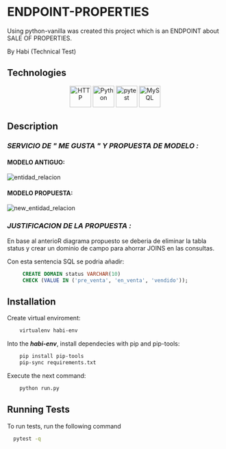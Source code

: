 # ENDPOINT-PROPERTIES

Using python-vanilla was created this project which is an ENDPOINT about SALE OF PROPERTIES.

By Habi (Technical Test)

## Technologies

<div align="center">
	<img width="50" src="https://user-images.githubusercontent.com/25181517/192107854-765620d7-f909-4953-a6da-36e1ef69eea6.png" alt="HTTP" title="HTTP"/>
	<img width="50" src="https://user-images.githubusercontent.com/25181517/183423507-c056a6f9-1ba8-4312-a350-19bcbc5a8697.png" alt="Python" title="Python"/>
	<img width="50" src="https://user-images.githubusercontent.com/25181517/184117132-9e89a93b-65fb-47c3-91e7-7d0f99e7c066.png" alt="pytest" title="pytest"/>
	<img width="50" src="https://user-images.githubusercontent.com/25181517/183896128-ec99105a-ec1a-4d85-b08b-1aa1620b2046.png" alt="MySQL" title="MySQL"/>
</div>

## Description

### ***SERVICIO DE " ME GUSTA " Y PROPUESTA DE MODELO :***

#### MODELO ANTIGUO:

![entidad_relacion](https://github.com/sdparada97/API-Properties/assets/49702755/7f40e262-3ec2-457a-9f77-9a094d508b5a)

#### MODELO PROPUESTA:

![new_entidad_relacion](https://github.com/sdparada97/API-Properties/assets/49702755/92afe9c6-e92a-4392-a490-143e6fd02d8e)


### ***JUSTIFICACION DE LA PROPUESTA :***

En base al anterioR diagrama propuesto se deberia de eliminar la tabla status y crear un dominio de campo para ahorrar JOINS en las consultas.

Con esta sentencia SQL se podria añadir:
```sql
     CREATE DOMAIN status VARCHAR(10)
     CHECK (VALUE IN ('pre_venta', 'en_venta', 'vendido'));
```

## Installation

Create virtual enviroment:

```bash
    virtualenv habi-env
```

Into the ***habi-env***, install dependecies with pip and pip-tools:

```bash
    pip install pip-tools
    pip-sync requirements.txt
```

Execute the next command:

```bash
    python run.py
```

## Running Tests

To run tests, run the following command

```bash
  pytest -q
```
